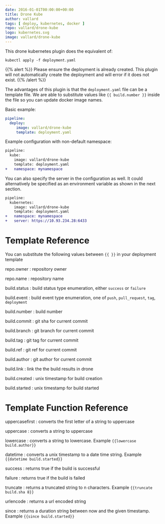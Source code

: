 ```yaml
---
date: 2016-01-01T00:00:00+00:00
title: Drone Kube
author: vallard
tags: [ deploy, kubernetes, docker ]
repo: vallard/drone-kube
logo: kubernetes.svg
image: vallard/drone-kube
---
```


This drone kubernetes plugin does the equivalent of:

```nohighlight
kubectl apply -f deployment.yaml
```

{{% alert %}}
Please ensure the deployment is already created. This plugin will not automatically create the deployment and will error if it does not exist.
{{% /alert %}}

The advantages of this plugin is that the `deployment.yaml` file can be a template file.  We are able to substitute values like `{{ build.number }}` inside the file so you can update docker image names.

Basic example:

```yaml
pipeline:
  deploy:
     image: vallard/drone-kube
     template: deployment.yaml
```

Example configuration with non-default namespace:

```diff
pipeline:
  kube:
    image: vallard/drone-kube
    template: deployment.yaml
+   namespace: mynamespace
```

You can also specify the server in the configuration as well.  It could alternatively be specified as an environment variable as shown in the next section.

```diff
pipeline:
  kubernetes:
    image: vallard/drone-kube
    template: deployment.yaml
+   namespace: mynamespace
+   server: https://10.93.234.28:6433
```

# Template Reference

You can substitute the following values between `{{ }}` in your deployment template

repo.owner
: repository owner

repo.name
: repository name

build.status
: build status type enumeration, either `success` or `failure`

build.event
: build event type enumeration, one of `push`, `pull_request`, `tag`, `deployment`

build.number
: build number

build.commit
: git sha for current commit

build.branch
: git branch for current commit

build.tag
: git tag for current commit

build.ref
: git ref for current commit

build.author
: git author for current commit

build.link
: link the the build results in drone

build.created
: unix timestamp for build creation

build.started
: unix timestamp for build started

# Template Function Reference

uppercasefirst
: converts the first letter of a string to uppercase

uppercase
: converts a string to uppercase

lowercase
: converts a string to lowercase. Example `{{lowercase build.author}}`

datetime
: converts a unix timestamp to a date time string. Example `{{datetime build.started}}`

success
: returns true if the build is successful

failure
: returns true if the build is failed

truncate
: returns a truncated string to n characters. Example `{{truncate build.sha 8}}`

urlencode
: returns a url encoded string

since
: returns a duration string between now and the given timestamp. Example `{{since build.started}}`

